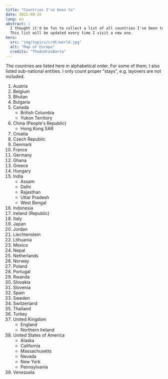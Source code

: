 ```yaml
---
title: "Countries I've been to"
date: 2021-09-25
lang: en
abstract: |
  I thought it'd be fun to collect a list of all countries I've been to.
  This list will be updated every time I visit a new one.
hero:
  src: "img/topics/crdt/world.jpg"
  alt: "Map of Europe"
  credits: "TheAndrasBarta"
---
```


The countries are listed here in alphabetical order.
For some of them, I also listed sub-national entities.
I only count proper “stays”, e.g. layovers are not included.

1. Austria
1. Belgium
1. Bhutan
1. Bulgaria
1. Canada
   * British Columbia
   * Yukon Territory
1. China (People's Republic)
   * Hong Kong SAR
1. Croatia
1. Czech Republic
1. Denmark
1. France
1. Germany
1. Ghana
1. Greece
1. Hungary
1. India
   * Assam
   * Delhi
   * Rajasthan
   * Uttar Pradesh
   * West Bengal
1. Indonesia
1. Ireland (Republic)
1. Italy
1. Japan
1. Jordan
1. Liechtenstein
1. Lithuania
1. Mexico
1. Nepal
1. Netherlands
1. Norway
1. Poland
1. Portugal
1. Rwanda
1. Slovakia
1. Slovenia
1. Spain
1. Sweden
1. Switzerland
1. Thailand
1. Turkey
1. United Kingdom
   * England
   * Northern Ireland
1. United States of America
   * Alaska
   * California
   * Massachusetts
   * Nevada
   * New York
   * Pennsylvania
1. Venezuela
